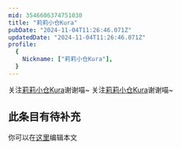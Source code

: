 ```yaml
---
mid: 3546606374751030
title: "莉莉小仓Kura"
pubDate: "2024-11-04T11:26:46.071Z"
updatedDate: "2024-11-04T11:26:46.071Z"
profile:
  {
    Nickname: ["莉莉小仓Kura"],
  }
---
```


关注[莉莉小仓Kura](https://space.bilibili.com/3546606374751030)谢谢喵~ 关注[莉莉小仓Kura](https://space.bilibili.com/3546606374751030)谢谢喵~

## 此条目有待补充
你可以在[这里](https://github.com/Yuhanawa/VTuber.ICU-Content/edit/master/v/莉莉小仓Kura/index.md)编辑本文
